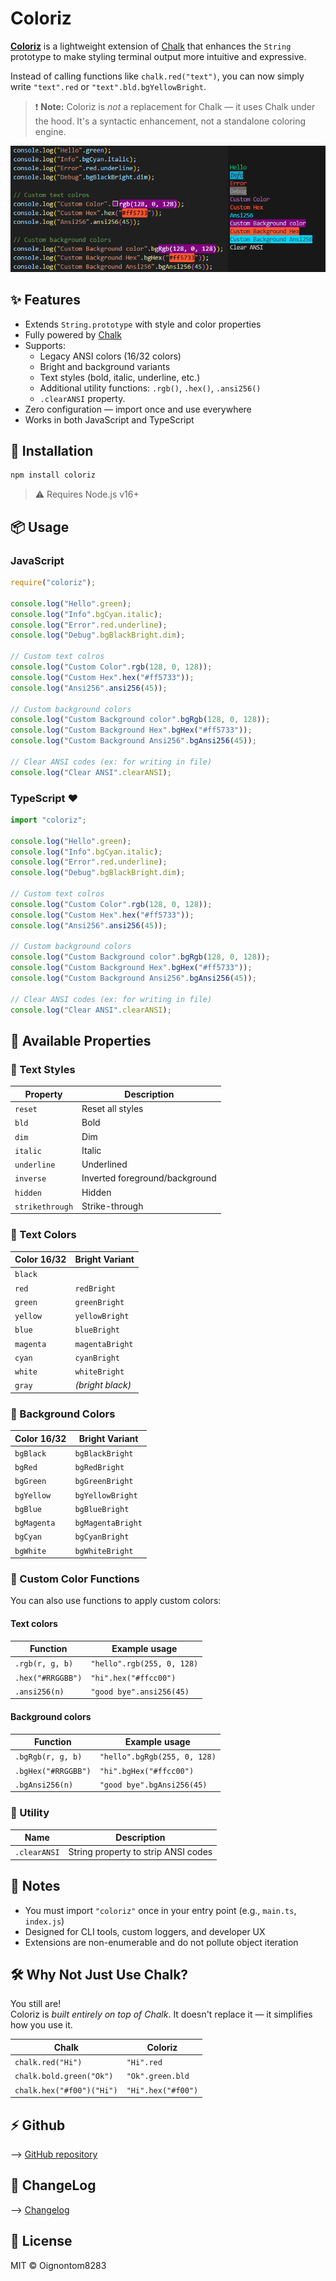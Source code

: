 # Coloriz

**[Coloriz](https://github.com/Oignontom8283/coloriz)** is a lightweight extension of [Chalk](https://www.npmjs.com/package/chalk) that enhances the `String` prototype to make styling terminal output more intuitive and expressive.

Instead of calling functions like `chalk.red("text")`, you can now simply write `"text".red` or `"text".bld.bgYellowBright`.

> ❗ **Note:** Coloriz is *not* a replacement for Chalk — it uses Chalk under the hood. It's a syntactic enhancement, not a standalone coloring engine.

![Illustration](./doc/images/illustration0.png)

## ✨ Features

- Extends `String.prototype` with style and color properties
- Fully powered by [Chalk](https://www.npmjs.com/package/chalk)
- Supports:
  - Legacy ANSI colors (16/32 colors)
  - Bright and background variants
  - Text styles (bold, italic, underline, etc.)
  - Additional utility functions: `.rgb()`, `.hex()`, `.ansi256()`
  - `.clearANSI` property.
- Zero configuration — import once and use everywhere
- Works in both JavaScript and TypeScript



## 🚀 Installation

```bash
npm install coloriz
```

> ⚠️ Requires Node.js v16+



## 📦 Usage

### JavaScript

```js
require("coloriz");

console.log("Hello".green);
console.log("Info".bgCyan.italic);
console.log("Error".red.underline);
console.log("Debug".bgBlackBright.dim);

// Custom text colros
console.log("Custom Color".rgb(128, 0, 128));
console.log("Custom Hex".hex("#ff5733"));
console.log("Ansi256".ansi256(45));

// Custom background colors
console.log("Custom Background color".bgRgb(128, 0, 128));
console.log("Custom Background Hex".bgHex("#ff5733"));
console.log("Custom Background Ansi256".bgAnsi256(45));

// Clear ANSI codes (ex: for writing in file)
console.log("Clear ANSI".clearANSI);
```

### TypeScript ❤️

```ts
import "coloriz";

console.log("Hello".green);
console.log("Info".bgCyan.italic);
console.log("Error".red.underline);
console.log("Debug".bgBlackBright.dim);

// Custom text colros
console.log("Custom Color".rgb(128, 0, 128));
console.log("Custom Hex".hex("#ff5733"));
console.log("Ansi256".ansi256(45));

// Custom background colors
console.log("Custom Background color".bgRgb(128, 0, 128));
console.log("Custom Background Hex".bgHex("#ff5733"));
console.log("Custom Background Ansi256".bgAnsi256(45));

// Clear ANSI codes (ex: for writing in file)
console.log("Clear ANSI".clearANSI);
```



## 🎨 Available Properties

### 🎯 Text Styles

| Property        | Description                    |
| --------------- | ------------------------------ |
| `reset`         | Reset all styles               |
| `bld`           | Bold                           |
| `dim`           | Dim                            |
| `italic`        | Italic                         |
| `underline`     | Underlined                     |
| `inverse`       | Inverted foreground/background |
| `hidden`        | Hidden                         |
| `strikethrough` | Strike-through                 |



### 🎨 Text Colors

| Color 16/32 | Bright Variant   |
| ----------- | ---------------- |
| `black`     |                  |
| `red`       | `redBright`      |
| `green`     | `greenBright`    |
| `yellow`    | `yellowBright`   |
| `blue`      | `blueBright`     |
| `magenta`   | `magentaBright`  |
| `cyan`      | `cyanBright`     |
| `white`     | `whiteBright`    |
| `gray`      | *(bright black)* |



### 🎨 Background Colors

| Color 16/32 | Bright Variant    |
| ----------- | ----------------- |
| `bgBlack`   | `bgBlackBright`   |
| `bgRed`     | `bgRedBright`     |
| `bgGreen`   | `bgGreenBright`   |
| `bgYellow`  | `bgYellowBright`  |
| `bgBlue`    | `bgBlueBright`    |
| `bgMagenta` | `bgMagentaBright` |
| `bgCyan`    | `bgCyanBright`    |
| `bgWhite`   | `bgWhiteBright`   |



### 🎨 Custom Color Functions

You can also use functions to apply custom colors:

#### Text colors
| Function        | Example usage                               |
|----------------|----------------------------------------------|
| `.rgb(r, g, b)`  | `"hello".rgb(255, 0, 128)`                 |
| `.hex("#RRGGBB")`| `"hi".hex("#ffcc00")`                      |
| `.ansi256(n)`    | `"good bye".ansi256(45)`                   |

#### Background colors
| Function        | Example usage                               |
|----------------|----------------------------------------------|
| `.bgRgb(r, g, b)`  | `"hello".bgRgb(255, 0, 128)`             |
| `.bgHex("#RRGGBB")`| `"hi".bgHex("#ffcc00")`                  |
| `.bgAnsi256(n)`    | `"good bye".bgAnsi256(45)`               |



### 🧹 Utility

| Name     | Description                                    |
|----------|------------------------------------------------|
| `.clearANSI` | String property to strip ANSI codes            |



## 🧠 Notes

- You must import `"coloriz"` once in your entry point (e.g., `main.ts`, `index.js`)
- Designed for CLI tools, custom loggers, and developer UX
- Extensions are non-enumerable and do not pollute object iteration



## 🛠 Why Not Just Use Chalk?

You still are!  
Coloriz is *built entirely on top of Chalk*. It doesn't replace it — it simplifies how you use it.

| Chalk                      | Coloriz                 |
|----------------------------|-------------------------|
| `chalk.red("Hi")`          | `"Hi".red`              |
| `chalk.bold.green("Ok")`   | `"Ok".green.bld`        |
| `chalk.hex("#f00")("Hi")`  | `"Hi".hex("#f00")`      |



## ⚡ Github

--> [GitHub repository](https://github.com/Oignontom8283/coloriz)

## 📌 ChangeLog
--> [Changelog](./CHANGELOG.txt)

## 📄 License

MIT © Oignontom8283
